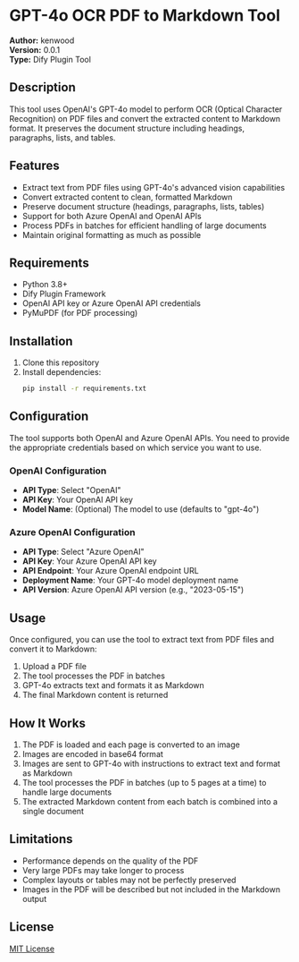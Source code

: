 # GPT-4o OCR PDF to Markdown Tool

**Author:** kenwood  
**Version:** 0.0.1  
**Type:** Dify Plugin Tool

## Description

This tool uses OpenAI's GPT-4o model to perform OCR (Optical Character Recognition) on PDF files and convert the extracted content to Markdown format. It preserves the document structure including headings, paragraphs, lists, and tables.

## Features

- Extract text from PDF files using GPT-4o's advanced vision capabilities
- Convert extracted content to clean, formatted Markdown
- Preserve document structure (headings, paragraphs, lists, tables)
- Support for both Azure OpenAI and OpenAI APIs
- Process PDFs in batches for efficient handling of large documents
- Maintain original formatting as much as possible

## Requirements

- Python 3.8+
- Dify Plugin Framework
- OpenAI API key or Azure OpenAI API credentials
- PyMuPDF (for PDF processing)

## Installation

1. Clone this repository
2. Install dependencies:
   ```bash
   pip install -r requirements.txt
   ```

## Configuration

The tool supports both OpenAI and Azure OpenAI APIs. You need to provide the appropriate credentials based on which service you want to use.

### OpenAI Configuration

- **API Type**: Select "OpenAI"
- **API Key**: Your OpenAI API key
- **Model Name**: (Optional) The model to use (defaults to "gpt-4o")

### Azure OpenAI Configuration

- **API Type**: Select "Azure OpenAI"
- **API Key**: Your Azure OpenAI API key
- **API Endpoint**: Your Azure OpenAI endpoint URL
- **Deployment Name**: Your GPT-4o model deployment name
- **API Version**: Azure OpenAI API version (e.g., "2023-05-15")

## Usage

Once configured, you can use the tool to extract text from PDF files and convert it to Markdown:

1. Upload a PDF file
2. The tool processes the PDF in batches
3. GPT-4o extracts text and formats it as Markdown
4. The final Markdown content is returned

## How It Works

1. The PDF is loaded and each page is converted to an image
2. Images are encoded in base64 format
3. Images are sent to GPT-4o with instructions to extract text and format as Markdown
4. The tool processes the PDF in batches (up to 5 pages at a time) to handle large documents
5. The extracted Markdown content from each batch is combined into a single document

## Limitations

- Performance depends on the quality of the PDF
- Very large PDFs may take longer to process
- Complex layouts or tables may not be perfectly preserved
- Images in the PDF will be described but not included in the Markdown output

## License

[MIT License](LICENSE)
